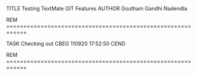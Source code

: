 TITLE	Testing TextMate GIT Features
AUTHOR	Goutham Gandhi Nadendla

REM		============================================================

TASK	Checking out
CBEG	110920 17:52:50
CEND

REM		============================================================
